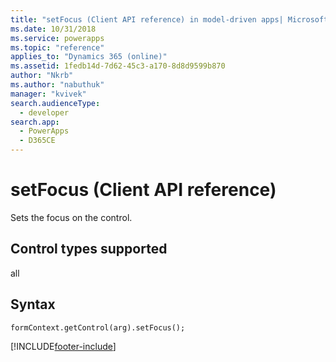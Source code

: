 ```yaml
---
title: "setFocus (Client API reference) in model-driven apps| MicrosoftDocs"
ms.date: 10/31/2018
ms.service: powerapps
ms.topic: "reference"
applies_to: "Dynamics 365 (online)"
ms.assetid: 1fedb14d-7d62-45c3-a170-8d8d9599b870
author: "Nkrb"
ms.author: "nabuthuk"
manager: "kvivek"
search.audienceType: 
  - developer
search.app: 
  - PowerApps
  - D365CE
---
```

# setFocus (Client API reference)



Sets the focus on the control. 

## Control types supported

all

## Syntax

`formContext.getControl(arg).setFocus();`



[!INCLUDE[footer-include](../../../../../includes/footer-banner.md)]